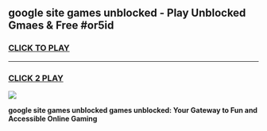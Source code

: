
## google site games unblocked - Play Unblocked Gmaes & Free #or5id
<h3>
<a href="https://news.freeplayer.one?title=google_site_games_unblocked&ref=03M">CLICK TO PLAY</a></h3>
<hr>

<h3>
<a href="https://news.freeplayer.one?title=google_site_games_unblocked&ref=03M">CLICK 2 PLAY</a>
  
</h3>

<a href="https://news.freeplayer.one?title=google_site_games_unblocked&ref=03M"><img src="https://clearcache.store/games.png"></a>


**google site games unblocked games unblocked: Your Gateway to Fun and Accessible Online Gaming**
